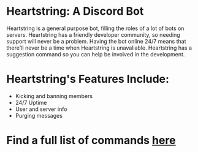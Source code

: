 # Heartstring: A Discord Bot
Heartstring is a general purpose bot, filling the roles of a lot of bots on servers. Heartstring has a friendly developer community, so needing support will never be a problem. Having the bot online 24/7 means that there'll never be a time when Heartstring is unavaliable. Heartstring has a suggestion command so you can help be involved in the development. 
# Heartstring's Features Include:
* Kicking and banning members
* 24/7 Uptime
* User and server info
* Purging messages 
# Find a full list of commands [here](https://brickman.glitch.me/heartstring.html)
